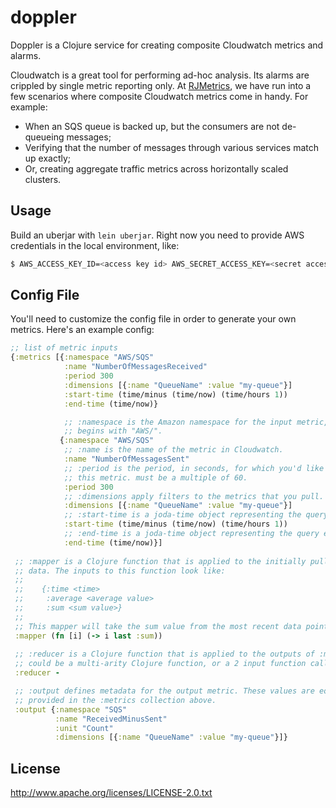# doppler

Doppler is a Clojure service for creating composite Cloudwatch metrics and alarms.

Cloudwatch is a great tool for performing ad-hoc analysis. Its alarms are crippled by single metric reporting only. At [RJMetrics](http://rjmetrics.com), we have run into a few scenarios where composite Cloudwatch metrics come in handy. For example:

 - When an SQS queue is backed up, but the consumers are not de-queueing messages;
 - Verifying that the number of messages through various services match up exactly;
 - Or, creating aggregate traffic metrics across horizontally scaled clusters.

## Usage

Build an uberjar with `lein uberjar`. Right now you need to provide AWS credentials in the local environment, like:

```bash
$ AWS_ACCESS_KEY_ID=<access key id> AWS_SECRET_ACCESS_KEY=<secret access key> java -jar doppler.jar
```

## Config File

You'll need to customize the config file in order to generate your own metrics. Here's an example config:

```clojure
;; list of metric inputs
{:metrics [{:namespace "AWS/SQS"
            :name "NumberOfMessagesReceived"
            :period 300
            :dimensions [{:name "QueueName" :value "my-queue"}]
            :start-time (time/minus (time/now) (time/hours 1))
            :end-time (time/now)}

            ;; :namespace is the Amazon namespace for the input metric, usually
            ;; begins with "AWS/".
           {:namespace "AWS/SQS"
            ;; :name is the name of the metric in Cloudwatch.
            :name "NumberOfMessagesSent"
            ;; :period is the period, in seconds, for which you'd like to pull
            ;; this metric. must be a multiple of 60.
            :period 300
            ;; :dimensions apply filters to the metrics that you pull.
            :dimensions [{:name "QueueName" :value "my-queue"}]
            ;; :start-time is a joda-time object representing the query start time.
            :start-time (time/minus (time/now) (time/hours 1))
            ;; :end-time is a joda-time object representing the query end time.
            :end-time (time/now)}]
            
 ;; :mapper is a Clojure function that is applied to the initially pulled Cloudwatch
 ;; data. The inputs to this function look like:
 ;;
 ;;    {:time <time>
 ;;     :average <average value>
 ;;     :sum <sum value>}
 ;;
 ;; This mapper will take the sum value from the most recent data point.
 :mapper (fn [i] (-> i last :sum))
 
 ;; :reducer is a Clojure function that is applied to the outputs of :mapper. This
 ;; could be a multi-arity Clojure function, or a 2 input function called by `reduce`.
 :reducer -

 ;; :output defines metadata for the output metric. These values are equivalent to the values
 ;; provided in the :metrics collection above.
 :output {:namespace "SQS"
          :name "ReceivedMinusSent"
          :unit "Count"
          :dimensions [{:name "QueueName" :value "my-queue"}]}
```

## License

http://www.apache.org/licenses/LICENSE-2.0.txt


